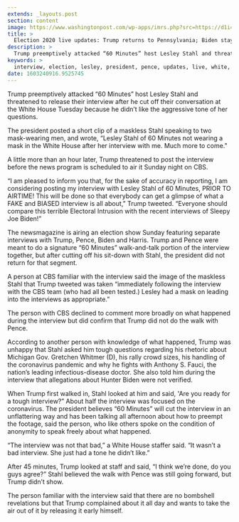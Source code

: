 ```yaml
--- 
extends: _layouts.post 
section: content 
image: https://www.washingtonpost.com/wp-apps/imrs.php?src=https://d1i4t8bqe7zgj6.cloudfront.net/10-19-2020/t_5ea46939fc024cef960a13503aebdc6b_name_93c25dbc_1259_11eb_a258_614acf2b906d_scaled.jpg&w=1440 
title: > 
  Election 2020 live updates: Trump returns to Pennsylvania; Biden stays off trail for debate prep 
description: > 
  Trump preemptively attacked “60 Minutes” host Lesley Stahl and threatened to release their interview after he cut off their conversation at the White House Tuesday because he didn’t like the aggressive tone of her questions.“I am pleased to inform you that, for the sake of accuracy in reporting, I am considering posting my interview with Lesley Stahl of 60 Minutes, PRIOR TO AIRTIME!This will be done so that everybody can get a glimpse of what a FAKE and BIASED interview is all about,” Trump tweeted.“Everyone should compare this terrible Electoral Intrusion with the recent interviews of Sleepy Joe Biden!”The newsmagazine is airing an election show Sunday featuring separate interviews with Trump, Pence, Biden and Harris.According to another person with knowledge of what happened, Trump was unhappy that Stahl asked him tough questions regarding his rhetoric about Michigan Gov. 
keywords: > 
  interview, election, lesley, president, pence, updates, live, white, minutes, stays, 60, trail, trump, person, returns, debate, stahl, prep, pennsylvania 
date: 1603240916.9525745 
--- 
```

<div><p class="font--body font-copy gray-darkest ma-0 pb-md ">Trump preemptively attacked &#8220;60 Minutes&#8221; host Lesley Stahl and threatened to release their interview after he cut off their conversation at the White House Tuesday because he didn&#8217;t like the aggressive tone of her questions.</p><p class="font--body font-copy gray-darkest ma-0 pb-md ">The president posted a short clip of a maskless Stahl speaking to two mask-wearing men, and wrote, &#8220;Lesley Stahl of 60 Minutes not wearing a mask in the White House after her interview with me. Much more to come."</p><p class="font--body font-copy gray-darkest ma-0 pb-md ">A little more than an hour later, Trump threatened to post the interview before the news program is scheduled to air it Sunday night on CBS.</p><p class="font--body font-copy gray-darkest ma-0 pb-md ">&#8220;I am pleased to inform you that, for the sake of accuracy in reporting, I am considering posting my interview with Lesley Stahl of 60 Minutes, PRIOR TO AIRTIME! This will be done so that everybody can get a glimpse of what a FAKE and BIASED interview is all about,&#8221; Trump tweeted. &#8220;Everyone should compare this terrible Electoral Intrusion with the recent interviews of Sleepy Joe Biden!&#8221;</p><p class="font--body font-copy gray-darkest ma-0 pb-md ">The newsmagazine is airing an election show Sunday featuring separate interviews with Trump, Pence, Biden and Harris. Trump and Pence were meant to do a signature &#8220;60 Minutes&#8221; walk-and-talk portion of the interview together, but after cutting off his sit-down with Stahl, the president did not return for that segment.</p><p class="font--body font-copy gray-darkest ma-0 pb-md ">A person at CBS familiar with the interview said the image of the maskless Stahl that Trump tweeted was taken &#8220;immediately following the interview with the CBS team (who had all been tested.) Lesley had a mask on leading into the interviews as appropriate.&#8221;</p><p class="font--body font-copy gray-darkest ma-0 pb-md ">The person with CBS declined to comment more broadly on what happened during the interview but did confirm that Trump did not do the walk with Pence.</p><p class="font--body font-copy gray-darkest ma-0 pb-md ">According to another person with knowledge of what happened, Trump was unhappy that Stahl asked him tough questions regarding his rhetoric about Michigan Gov. Gretchen Whitmer (D), his rally crowd sizes, his handling of the coronavirus pandemic and why he fights with Anthony S. Fauci, the nation&#8217;s leading infectious-disease doctor. She also told him during the interview that allegations about Hunter Biden were not verified.</p><p class="font--body font-copy gray-darkest ma-0 pb-md ">When Trump first walked in, Stahl looked at him and said, 'Are you ready for a tough interview?&#8221; About half the interview was focused on the coronavirus. The president believes &#8220;60 Minutes&#8221; will cut the interview in an unflattering way and has been talking all afternoon about how to preempt the footage, said the person, who like others spoke on the condition of anonymity to speak freely about what happened.</p><p class="font--body font-copy gray-darkest ma-0 pb-md ">&#8220;The interview was not that bad,&#8221; a White House staffer said. &#8220;It wasn&#8217;t a bad interview. She just had a tone he didn&#8217;t like.&#8221;</p><p class="font--body font-copy gray-darkest ma-0 pb-md ">After 45 minutes, Trump looked at staff and said, &#8220;I think we&#8217;re done, do you guys agree?&#8221; Stahl believed the walk with Pence was still going forward, but Trump didn&#8217;t show.</p><p class="font--body font-copy gray-darkest ma-0 pb-md ">The person familiar with the interview said that there are no bombshell revelations but that Trump complained about it all day and wants to take the air out of it by releasing it early himself.</p></div>